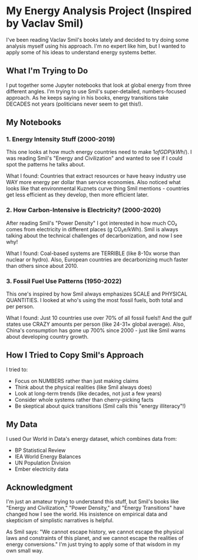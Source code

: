 # My Energy Analysis Project (Inspired by Vaclav Smil)

I've been reading Vaclav Smil's books lately and decided to try doing some analysis myself using his approach. I'm no expert like him, but I wanted to apply some of his ideas to understand energy systems better.

## What I'm Trying to Do

I put together some Jupyter notebooks that look at global energy from three different angles. I'm trying to use Smil's super-detailed, numbers-focused approach. As he keeps saying in his books, energy transitions take DECADES not years (politicians never seem to get this!).

## My Notebooks

### 1. Energy Intensity Stuff (2000-2019)
This one looks at how much energy countries need to make $1 of GDP (kWh/$). I was reading Smil's "Energy and Civilization" and wanted to see if I could spot the patterns he talks about.

What I found: Countries that extract resources or have heavy industry use WAY more energy per dollar than service economies. Also noticed what looks like that environmental Kuznets curve thing Smil mentions - countries get less efficient as they develop, then more efficient later.

### 2. How Carbon-Intensive is Electricity? (2000-2020)
After reading Smil's "Power Density" I got interested in how much CO₂ comes from electricity in different places (g CO₂e/kWh). Smil is always talking about the technical challenges of decarbonization, and now I see why!

What I found: Coal-based systems are TERRIBLE (like 8-10x worse than nuclear or hydro). Also, European countries are decarbonizing much faster than others since about 2010.

### 3. Fossil Fuel Use Patterns (1950-2022)
This one's inspired by how Smil always emphasizes SCALE and PHYSICAL QUANTITIES. I looked at who's using the most fossil fuels, both total and per person.

What I found: Just 10 countries use over 70% of all fossil fuels!! And the gulf states use CRAZY amounts per person (like 24-31× global average). Also, China's consumption has gone up 700% since 2000 - just like Smil warns about developing country growth.

## How I Tried to Copy Smil's Approach

I tried to:
- Focus on NUMBERS rather than just making claims
- Think about the physical realities (like Smil always does)
- Look at long-term trends (like decades, not just a few years)
- Consider whole systems rather than cherry-picking facts
- Be skeptical about quick transitions (Smil calls this "energy illiteracy"!)

## My Data

I used Our World in Data's energy dataset, which combines data from:
- BP Statistical Review
- IEA World Energy Balances
- UN Population Division
- Ember electricity data

## Acknowledgment

I'm just an amateur trying to understand this stuff, but Smil's books like "Energy and Civilization," "Power Density," and "Energy Transitions" have changed how I see the world. His insistence on empirical data and skepticism of simplistic narratives is helpful.

As Smil says: "We cannot escape history, we cannot escape the physical laws and constraints of this planet, and we cannot escape the realities of energy conversions." I'm just trying to apply some of that wisdom in my own small way.